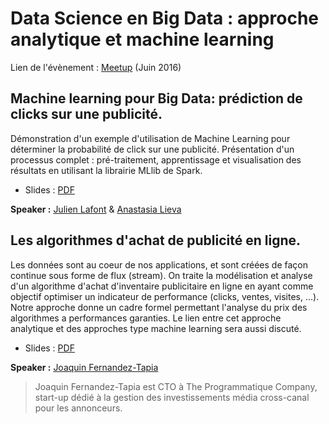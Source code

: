 # Data Science en Big Data : approche analytique et machine learning

Lien de l'évènement : [Meetup](https://www.meetup.com/fr-FR/Big-Data-Science-Montpellier/events/231219400/) (Juin 2016)

##  Machine learning pour Big Data: prédiction de clicks sur une publicité.

Démonstration d'un exemple d'utilisation de Machine Learning pour déterminer la probabilité de click sur une publicité. Présentation d'un processus complet : pré-traitement, apprentissage et visualisation des résultats en utilisant la librairie MLlib de Spark.
 * Slides : [PDF](https://github.com/Big-Data-Data-Science-Montpellier/Meetups-Sources/blob/master/Meetup-Juin-2017/deep_learning_with_keras.pdf)

**Speaker :** [Julien Lafont](https://twitter.com/julien_lafont) & [Anastasia Lieva](https://twitter.com/lievAnastazia)

## Les algorithmes d'achat de publicité en ligne.

Les données sont au coeur de nos applications, et sont créées de façon continue sous forme de flux (stream).
On traite la modélisation et analyse d'un algorithme d'achat d'inventaire publicitaire en ligne en ayant comme objectif optimiser un indicateur de performance (clicks, ventes, visites, ...). Notre approche donne un cadre formel permettant l'analyse du prix des algorithmes a performances garanties. Le lien entre cet approche analytique et des approches type machine learning sera aussi discuté.


 * Slides : [PDF](https://github.com/Big-Data-Data-Science-Montpellier/Meetups-Sources/blob/master/Meetup-Juin-2017/StreamingProcessingWithFlink.pdf)
 
**Speaker :** [Joaquin Fernandez-Tapia](https://twitter.com/tgrall)

>  Joaquin Fernandez-Tapia est CTO à The Programmatique Company, start-up dédié à la gestion des investissements média cross-canal pour les annonceurs.
